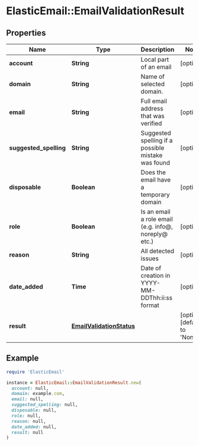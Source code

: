 # ElasticEmail::EmailValidationResult

## Properties

| Name | Type | Description | Notes |
| ---- | ---- | ----------- | ----- |
| **account** | **String** | Local part of an email | [optional] |
| **domain** | **String** | Name of selected domain. | [optional] |
| **email** | **String** | Full email address that was verified | [optional] |
| **suggested_spelling** | **String** | Suggested spelling if a possible mistake was found | [optional] |
| **disposable** | **Boolean** | Does the email have a temporary domain | [optional] |
| **role** | **Boolean** | Is an email a role email (e.g. info@, noreply@ etc.) | [optional] |
| **reason** | **String** | All detected issues | [optional] |
| **date_added** | **Time** | Date of creation in YYYY-MM-DDThh:ii:ss format | [optional] |
| **result** | [**EmailValidationStatus**](EmailValidationStatus.md) |  | [optional][default to &#39;None&#39;] |

## Example

```ruby
require 'ElasticEmail'

instance = ElasticEmail::EmailValidationResult.new(
  account: null,
  domain: example.com,
  email: null,
  suggested_spelling: null,
  disposable: null,
  role: null,
  reason: null,
  date_added: null,
  result: null
)
```


